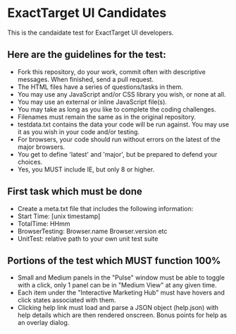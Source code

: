 # ExactTarget UI Candidates
This is the candaidate test for ExactTarget UI developers. 

## Here are the guidelines for the test:
+ Fork this repository, do your work, commit often with descriptive messages. When finished, send a pull request.
+ The HTML files have a series of questions/tasks in them.
+ You may use any JavaScript and/or CSS library you wish, or none at all.
+ You may use an external or inline JavaScript file(s).
+ You may take as long as you like to complete the coding challenges.
+ Filenames must remain the same as in the original repository.
+ testdata.txt contains the data your code will be run against. You may use it as you wish in your code and/or testing.
+ For browsers, your code should run without errors on the latest of the major browsers.
+ You get to define 'latest' and 'major', but be prepared to defend your choices.
+ Yes, you MUST include IE, but only 8 or higher.

## First task which must be done
+ Create a meta.txt file that includes the following information:
+ Start Time: [unix timestamp]
+ TotalTime: HHmm
+ BrowserTesting: Browser.name Browser.version etc
+ UnitTest: relative path to your own unit test suite

## Portions of the test which MUST function 100%
+ Small and Medium panels in the "Pulse" window must be able to toggle with a click, only 1 panel can be in "Medium View" at any given time.
+ Each item under the "Interactive Marketing Hub" must have hovers and click states associated with them.
+ Clicking help link must load and parse a JSON object (help.json) with help details which are then rendered onscreen. Bonus points for help as an overlay dialog.

